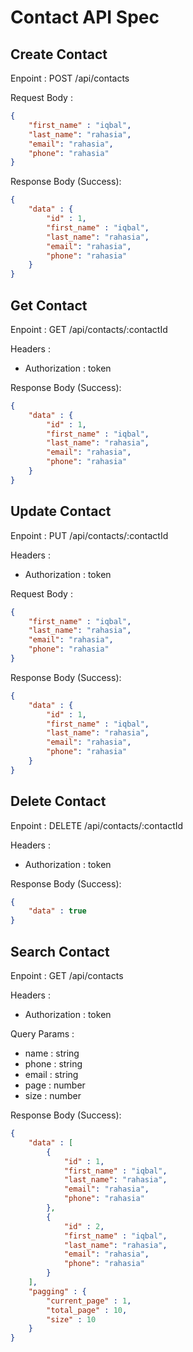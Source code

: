 # Contact API Spec

## Create Contact

Enpoint : POST /api/contacts

Request Body : 

```json
{
    "first_name" : "iqbal",
    "last_name": "rahasia",
    "email": "rahasia",
    "phone": "rahasia"
}
```

Response Body (Success):

```json
{
    "data" : {
        "id" : 1,
        "first_name" : "iqbal",
        "last_name": "rahasia",
        "email": "rahasia",
        "phone": "rahasia"
    }
}
```

## Get Contact

Enpoint : GET /api/contacts/:contactId

Headers : 
- Authorization : token

Response Body (Success):

```json
{
    "data" : {
        "id" : 1,
        "first_name" : "iqbal",
        "last_name": "rahasia",
        "email": "rahasia",
        "phone": "rahasia"
    }
}
```

## Update Contact

Enpoint : PUT /api/contacts/:contactId

Headers : 
- Authorization : token

Request Body : 

```json
{
    "first_name" : "iqbal",
    "last_name": "rahasia",
    "email": "rahasia",
    "phone": "rahasia"
}
```

Response Body (Success):

```json
{
    "data" : {
        "id" : 1,
        "first_name" : "iqbal",
        "last_name": "rahasia",
        "email": "rahasia",
        "phone": "rahasia"
    }
}
```

## Delete Contact

Enpoint : DELETE /api/contacts/:contactId

Headers : 
- Authorization : token

Response Body (Success):

```json
{
    "data" : true
}
```

## Search Contact

Enpoint : GET /api/contacts

Headers : 
- Authorization : token

Query Params : 
- name : string
- phone : string
- email : string
- page : number
- size : number


Response Body (Success):

```json
{
    "data" : [
        {
            "id" : 1,
            "first_name" : "iqbal",
            "last_name": "rahasia",
            "email": "rahasia",
            "phone": "rahasia"
        },
        {
            "id" : 2,
            "first_name" : "iqbal",
            "last_name": "rahasia",
            "email": "rahasia",
            "phone": "rahasia"
        }
    ],
    "pagging" : {
        "current_page" : 1,
        "total_page" : 10,
        "size" : 10
    }
}
```